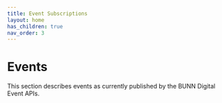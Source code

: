 ```yaml
---
title: Event Subscriptions
layout: home
has_children: true
nav_order: 3
---
```


# Events

This section describes events as currently published by the BUNN Digital Event APIs.

